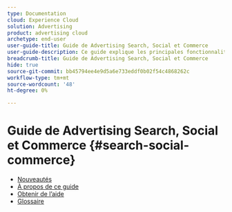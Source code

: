 ```yaml
---
type: Documentation
cloud: Experience Cloud
solution: Advertising
product: advertising cloud
archetype: end-user
user-guide-title: Guide de Advertising Search, Social et Commerce
user-guide-description: Ce guide explique les principales fonctionnalités, tâches, paramètres et autres ressources nécessaires à la gestion, à l’optimisation et à la création de rapports sur vos campagnes publicitaires de recherche, de réseaux sociaux et de commerce.
breadcrumb-title: Guide de Advertising Search, Social et Commerce
hide: true
source-git-commit: bb45794ee4e9d5a6e733eddf0b02f54c4868262c
workflow-type: tm+mt
source-wordcount: '48'
ht-degree: 0%

---
```


# Guide de Advertising Search, Social et Commerce {#search-social-commerce}

<!-- index: no -->

<!-- When we use UICONTROL and DNL tags in a title here, make sure they're within the entry but don't cover the entire link text or else the link won't work (i.e., you can't use [[!UICONTROL Model Accuracy Report]](whatever.md)-->

+ [Nouveautés](home.md)
+ [À propos de ce guide](help-about.md)
+ [Obtenir de l’aide](get-help.md)
+ [Glossaire](glossary.md)
